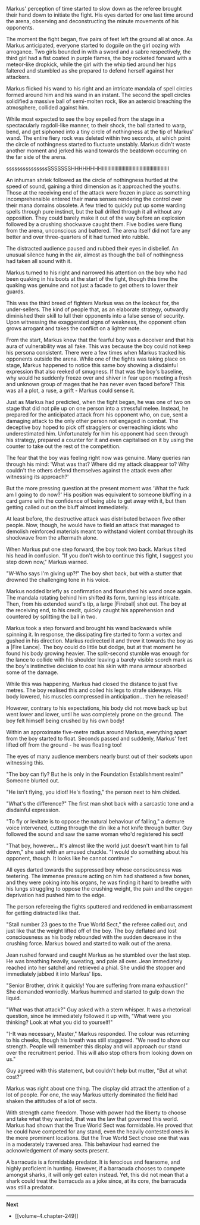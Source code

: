 
Markus' perception of time started to slow down as the referee brought their hand down to initiate the fight. His eyes darted for one last time around the arena, observing and deconstructing the minute movements of his opponents.

The moment the fight began, five pairs of feet left the ground all at once. As Markus anticipated, everyone started to dogpile on the girl oozing with arrogance. Two girls bounded in with a sword and a sabre respectively, the third girl had a fist coated in purple flames, the boy rocketed forward with a meteor-like dropkick, while the girl with the whip tied around her hips faltered and stumbled as she prepared to defend herself against her attackers.

Markus flicked his wand to his right and an intricate mandala of spell circles formed around him and his wand in an instant. The second the spell circles solidified a massive ball of semi-molten rock, like an asteroid breaching the atmosphere, collided against him.

While most expected to see the boy expelled from the stage in a spectacularly ragdoll-like manner, to their shock, the ball started to warp, bend, and get siphoned into a tiny circle of nothingness at the tip of Markus' wand. The entire fiery rock was deleted within two seconds, at which point the circle of nothingness started to fluctuate unstably. Markus didn't waste another moment and jerked his wand towards the beatdown occurring on the far side of the arena. 

sssssssssssssssSSSSSSSHHHHHHHHIIIIIIIIIIIIIIIIIIIIIIIIIIIIIIIIIIIIIIIIIIIIIIII

An inhuman shriek followed as the circle of nothingness hurtled at the speed of sound, gaining a third dimension as it approached the youths. Those at the receiving end of the attack were frozen in place as something incomprehensible entered their mana senses rendering the control over their mana domains obsolete. A few tried to quickly put up some warding spells through pure instinct, but the ball drilled through it all without any opposition. They could barely make it out of the way before an explosion followed by a crushing shockwave caught them. Five bodies were flung from the arena, unconscious and battered. The arena itself did not fare any better and over three-quarters of it had turned into rubble.

The distracted audience paused and rubbed their eyes in disbelief. An unusual silence hung in the air, almost as though the ball of nothingness had taken all sound with it.

Markus turned to his right and narrowed his attention on the boy who had been quaking in his boots at the start of the fight, though this time the quaking was genuine and not just a facade to get others to lower their guards.

This was the third breed of fighters Markus was on the lookout for, the under-sellers. The kind of people that, as an elaborate strategy, outwardly diminished their skill to lull their opponents into a false sense of security. Upon witnessing the exaggerated signs of weakness, the opponent often grows arrogant and takes the conflict on a lighter note.

From the start, Markus knew that the fearful boy was a deceiver and that his aura of vulnerability was all fake. This was because the boy could not keep his persona consistent. There were a few times when Markus tracked his opponents outside the arena. While one of the fights was taking place on stage, Markus happened to notice this same boy showing a disdainful expression that also reeked of smugness. If that was the boy's baseline, why would he suddenly freeze over and shiver in fear upon meeting a fresh and unknown group of mages that he has never even faced before? This was all a plot, a ruse, a grift - Markus could sense it.

Just as Markus had predicted, when the fight began, he was one of two on stage that did not pile up on one person into a stressful melee. Instead, he prepared for the anticipated attack from his opponent who, on cue, sent a damaging attack to the only other person not engaged in combat. The deceptive boy hoped to pick off stragglers or overreaching idiots who underestimated him. Unfortunately for him his opponent had seen through his strategy, prepared a counter for it and even capitalised on it by using the counter to take out the rest of the competition.

The fear that the boy was feeling right now was genuine. Many queries ran through his mind: 'What was that? Where did my attack disappear to? Why couldn't the others defend themselves against the attack even after witnessing its approach?'

But the more pressing question at the present moment was 'What the fuck am I going to do now?' His position was equivalent to someone bluffing in a card game with the confidence of being able to get away with it, but then getting called out on the bluff almost immediately.

At least before, the destructive attack was distributed between five other people. Now, though, he would have to field an attack that managed to demolish reinforced materials meant to withstand violent combat through its shockwave from the aftermath alone.

When Markus put one step forward, the boy took two back. Markus tilted his head in confusion. "If you don't wish to continue this fight, I suggest you step down now," Markus warned.

"W-Who says I'm giving up?!" The boy shot back, but with a stutter that drowned the challenging tone in his voice.

Markus nodded briefly as confirmation and flourished his wand once again. The mandala rotating behind him shifted its form, turning less intricate. Then, from his extended wand's tip, a large |Fireball| shot out. The boy at the receiving end, to his credit, quickly caught his apprehension and countered by splitting the ball in two.

Markus took a step forward and brought his wand backwards while spinning it. In response, the dissipating fire started to form a vortex and gushed in his direction. Markus redirected it and threw it towards the boy as a |Fire Lance|.  The boy could do little but dodge, but at that moment he found his body growing heavier. The split-second stumble was enough for the lance to collide with his shoulder leaving a barely visible scorch mark as the boy's instinctive decision to coat his skin with mana armour absorbed some of the damage.

While this was happening, Markus had closed the distance to just five metres. The boy realised this and coiled his legs to strafe sideways. His body lowered, his muscles compressed in anticipation... then he released!

However, contrary to his expectations, his body did not move back up but went lower and lower, until he was completely prone on the ground. The boy felt himself being crushed by his own body!

Within an approximate five-metre radius around Markus, everything apart from the boy started to float. Seconds passed and suddenly, Markus' feet lifted off from the ground - he was floating too!

The eyes of many audience members nearly burst out of their sockets upon witnessing this.

"The boy can fly? But he is only in the Foundation Establishment realm!" Someone blurted out.

"He isn't flying, you idiot! He's floating," the person next to him chided.

"What's the difference?" The first man shot back with a sarcastic tone and a disdainful expression.

"To fly or levitate is to oppose the natural behaviour of falling," a demure voice intervened, cutting through the din like a hot knife through butter. Guy followed the sound and saw the same woman who'd registered his sect!

"That boy, however... It's almost like the world just doesn't want him to fall down," she said with an amused chuckle. "I would do something about his opponent, though. It looks like he cannot continue."

All eyes darted towards the suppressed boy whose consciousness was teetering. The immense pressure acting on him had shattered a few bones, and they were poking into his organs, he was finding it hard to breathe with his lungs struggling to oppose the crushing weight, the pain and the oxygen deprivation had pushed him to the edge.

The person refereeing the fights sputtered and reddened in embarrassment for getting distracted like that.

"Stall number 23 goes to the True World Sect," the referee called out, and just like that the weight lifted off of the boy. The boy deflated and lost consciousness as his body rebounded with the sudden decrease in the crushing force. Markus bowed and started to walk out of the arena.

Jean rushed forward and caught Markus as he stumbled over the last step. He was breathing heavily, sweating, and pale all over. Jean immediately reached into her satchel and retrieved a phial. She undid the stopper and immediately jabbed it into Markus' lips.

"Senior Brother, drink it quickly! You are suffering from mana exhaustion!" She demanded worriedly. Markus hummed and started to gulp down the liquid.

"What was that attack?" Guy asked with a stern whisper. It was a rhetorical question, since he immediately followed it up with, "What were you thinking? Look at what you did to yourself!"

"I-It was necessary, Master," Markus responded. The colour was returning to his cheeks, though his breath was still staggered. "We need to show our strength. People will remember this display and will approach our stand over the recruitment period. This will also stop others from looking down on us."

Guy agreed with this statement, but couldn't help but mutter, "But at what cost?"

Markus was right about one thing. The display did attract the attention of a lot of people. For one, the way Markus utterly dominated the field had shaken the attitudes of a lot of sects.

With strength came freedom. Those with power had the liberty to choose and take what they wanted, that was the law that governed this world. Markus had shown that the True World Sect was formidable. He proved that he could have competed for any stand, even the heavily contested ones in the more prominent locations. But the True World Sect chose one that was in a moderately traversed area. This behaviour had earned the acknowledgement of many sects present.

A barracuda is a formidable predator. It is ferocious and fearsome, and highly proficient in hunting. However, if a barracuda chooses to compete amongst sharks, it will only get eaten instead. Yet, this did not mean that a shark could treat the barracuda as a joke since, at its core, the barracuda was still a predator.

____

**Next**
* [[volume-4.chapter-249]]
